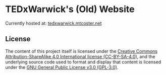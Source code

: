 # TEDxWarwick's (Old) Website

Currently hosted at: [tedxwarwick.mtcoster.net](https://tedxwarwick.mtcoster.net/)

## License

The content of this project itself is licensed under the [Creative Commons Attribution-ShareAlike 4.0 International license (CC-BY-SA-4.0)](https://choosealicense.com/licenses/cc-by-sa-4.0/), and the underlying source code used to format and display that content is licensed under the [GNU General Public License v3.0 (GPL-3.0)](https://choosealicense.com/licenses/gpl-3.0/).
